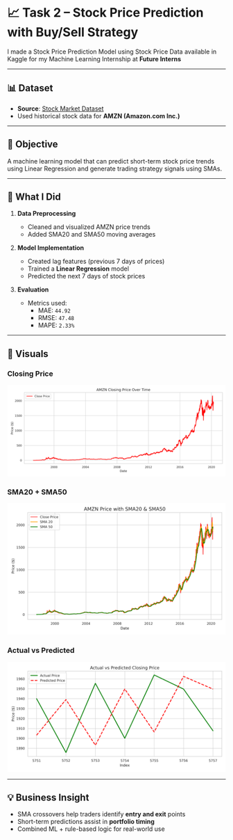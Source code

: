 # 📈 Task 2 – Stock Price Prediction with Buy/Sell Strategy

I made a Stock Price Prediction Model using Stock Price Data available in Kaggle for my Machine Learning Internship at **Future Interns**

---

## 📊 Dataset
- **Source**: [Stock Market Dataset]([https://www.kaggle.com/datasets/jacksoncrow/stock-market-dataset](https://www.kaggle.com/datasets/jacksoncrow/stock-market-dataset))
- Used historical stock data for **AMZN (Amazon.com Inc.)**

---

## 🎯 Objective
A machine learning model that can predict short-term stock price trends using Linear Regression and generate trading strategy signals using SMAs.

---

## 🧠 What I Did

1. **Data Preprocessing**
   - Cleaned and visualized AMZN price trends
   - Added SMA20 and SMA50 moving averages

2. **Model Implementation**
   - Created lag features (previous 7 days of prices)
   - Trained a **Linear Regression** model
   - Predicted the next 7 days of stock prices

3. **Evaluation**
   - Metrics used:  
     - MAE: `44.92`  
     - RMSE: `47.48`  
     - MAPE: `2.33%`


---

## 📸 Visuals

### Closing Price  
![Close](Visualization/AMZN_Close_price.png)

### SMA20 + SMA50  
![SMAs](Visualization/AMZN_Price_With_SMAs.png)

### Actual vs Predicted  
![Predicted](Visualization/actual_vs_predicted.png)


---

## 💡 Business Insight

- SMA crossovers help traders identify **entry and exit** points
- Short-term predictions assist in **portfolio timing**
- Combined ML + rule-based logic for real-world use
